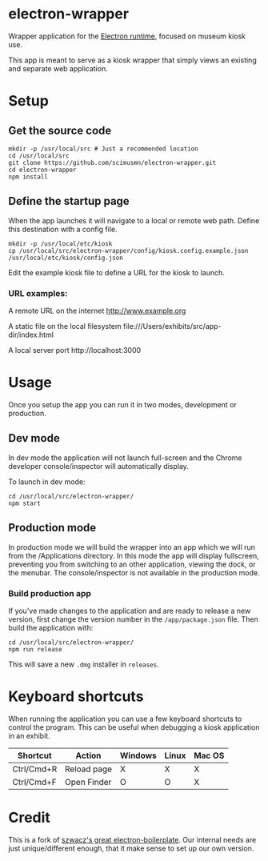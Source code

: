 # electron-wrapper

Wrapper application for the [Electron runtime](http://electron.atom.io), focused on museum kiosk use.

This app is meant to serve as a kiosk wrapper that simply views an existing and separate web application.

# Setup

## Get the source code

    mkdir -p /usr/local/src # Just a recommended location
    cd /usr/local/src
    git clone https://github.com/scimusmn/electron-wrapper.git
    cd electron-wrapper
    npm install

## Define the startup page
When the app launches it will navigate to a local or remote web path. Define this destination with a config file.

    mkdir -p /usr/local/etc/kiosk
    cp /usr/local/src/electron-wrapper/config/kiosk.config.example.json /usr/local/etc/kiosk/config.json

Edit the example kiosk file to define a URL for the kiosk to launch.

### URL examples:

A remote URL on the internet
    http://www.example.org

A static file on the local filesystem
    file:///Users/exhibits/src/app-dir/index.html

A local server port
    http://localhost:3000

# Usage
Once you setup the app you can run it in two modes, development or production.

## Dev mode
In dev mode the application will not launch full-screen and the Chrome developer console/inspector will automatically display.

To launch in dev mode:

    cd /usr/local/src/electron-wrapper/
    npm start

## Production mode
In production mode we will build the wrapper into an app which we will run from the /Applications directory. In this mode the app will display fullscreen, preventing you from switching to an other application, viewing the dock, or the menubar. The console/inspector is not available in the production mode.

### Build production app
If you've made changes to the application and are ready to release a new version, first change the version number in the `/app/package.json` file. Then build the application with:

    cd /usr/local/src/electron-wrapper/
    npm run release

This will save a new `.dmg` installer in `releases`.

# Keyboard shortcuts
When running the application you can use a few keyboard shortcuts to control the program. This can be useful
when debugging a kiosk application in an exhibit.

| Shortcut | Action | Windows | Linux | Mac OS |
| ------------- | ------------- | --- | --- | --- |
| Ctrl/Cmd+R  | Reload page  | X | X | X |
| Ctrl/Cmd+F  | Open Finder  | O | O | X |

# Credit
This is a fork of [szwacz's great electron-boilerplate](https://github.com/szwacz/electron-boilerplate). Our internal needs are just unique/different enough, that it make sense to set up our own version.
